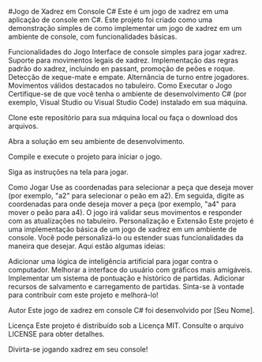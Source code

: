 #Jogo de Xadrez em Console C#
Este é um jogo de xadrez em uma aplicação de console em C#. Este projeto foi criado como uma demonstração simples de como implementar um jogo de xadrez em um ambiente de console, com funcionalidades básicas.

Funcionalidades do Jogo
Interface de console simples para jogar xadrez.
Suporte para movimentos legais de xadrez.
Implementação das regras padrão do xadrez, incluindo en passant, promoção de peões e roque.
Detecção de xeque-mate e empate.
Alternância de turno entre jogadores.
Movimentos válidos destacados no tabuleiro.
Como Executar o Jogo
Certifique-se de que você tenha o ambiente de desenvolvimento C# (por exemplo, Visual Studio ou Visual Studio Code) instalado em sua máquina.

Clone este repositório para sua máquina local ou faça o download dos arquivos.

Abra a solução em seu ambiente de desenvolvimento.

Compile e execute o projeto para iniciar o jogo.

Siga as instruções na tela para jogar.

Como Jogar
Use as coordenadas para selecionar a peça que deseja mover (por exemplo, "a2" para selecionar o peão em a2).
Em seguida, digite as coordenadas para onde deseja mover a peça (por exemplo, "a4" para mover o peão para a4).
O jogo irá validar seus movimentos e responder com as atualizações no tabuleiro.
Personalização e Extensão
Este projeto é uma implementação básica de um jogo de xadrez em um ambiente de console. Você pode personalizá-lo ou estender suas funcionalidades da maneira que desejar. Aqui estão algumas ideias:

Adicionar uma lógica de inteligência artificial para jogar contra o computador.
Melhorar a interface do usuário com gráficos mais amigáveis.
Implementar um sistema de pontuação e histórico de partidas.
Adicionar recursos de salvamento e carregamento de partidas.
Sinta-se à vontade para contribuir com este projeto e melhorá-lo!

Autor
Este jogo de xadrez em console C# foi desenvolvido por [Seu Nome].

Licença
Este projeto é distribuído sob a Licença MIT. Consulte o arquivo LICENSE para obter detalhes.

Divirta-se jogando xadrez em seu console!

